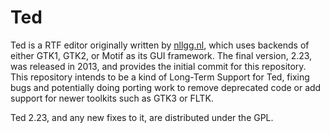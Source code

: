 # Ted

Ted is a RTF editor originally written by [nllgg.nl](https://www.nllgg.nl/Ted/), which uses backends of either GTK1, GTK2, or Motif as its GUI framework. The final version, 2.23, was released in 2013, and provides the initial commit for this repository. This repository intends to be a kind of Long-Term Support for Ted, fixing bugs and potentially doing porting work to remove deprecated code or add support for newer toolkits such as GTK3 or FLTK.

Ted 2.23, and any new fixes to it, are distributed under the GPL.
